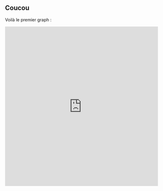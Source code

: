 ## Coucou

Voilà le premier graph :

<iframe id="igraph" scrolling="no" style="border:none;" seamless="seamless" src="https://quentinensae.github.io/Site-Accident-Voiture/r%C3%A9partition.embed" height="525" width="100%"></iframe>
